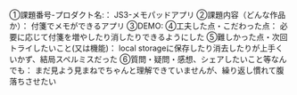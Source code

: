 ①課題番号-プロダクト名:：
JS3-メモパッドアプリ
②課題内容（どんな作品か）：
付箋でメモができるアプリ
③DEMO:
④工夫した点・こだわった点：
必要に応じて付箋を増やしたり消したりできるようにした
⑤難しかった点・次回トライしたいこと(又は機能)：
local storageに保存したり消去したりが上手くいかず、結局スペルミスだった
⑥質問・疑問・感想、シェアしたいこと等なんでも：
まだ見よう見まねでちゃんと理解できていませんが、繰り返し慣れて腹落ちさせたい
